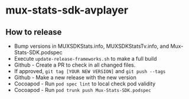 # mux-stats-sdk-avplayer

## How to release
* Bump versions in MUXSDKStats.info, MUXSDKStatsTv.info, and Mux-Stats-SDK.podspec
* Execute `update-release-frameworks.sh` to make a full build
* Github - Create a PR to check in all changed files.
* If approved, `git tag [YOUR NEW VERSION]` and `git push --tags`
* Github - Make a new release with the new version
* Cocoapod - Run `pod spec lint` to local check pod validity
* Cocoapod - Run `pod trunk push Mux-Stats-SDK.podspec`

